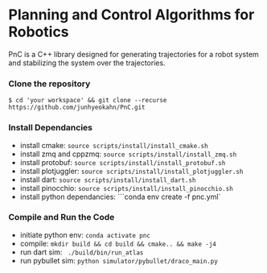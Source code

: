 # Planning and Control Algorithms for Robotics
PnC is a C++ library designed for generating trajectories for a robot system
and stabilizing the system over the trajectories.

### Clone the repository
```
$ cd 'your workspace' && git clone --recurse https://github.com/junhyeokahn/PnC.git
```

### Install Dependancies
- install cmake: ```source scripts/install/install_cmake.sh```
- install zmq and cppzmq: ```source scripts/install/install_zmq.sh```
- install protobuf: ```source scripts/install/install_protobuf.sh```
- install plotjuggler: ```source scripts/install/install_plotjuggler.sh```
- install dart: ```source scripts/install/install_dart.sh```
- install pinocchio: ```source scripts/install/install_pinocchio.sh```
- install python dependancies: ```conda env create -f pnc.yml`

### Compile and Run the Code
- initiate python env: ```conda activate pnc```
- compile: ```mkdir build && cd build && cmake.. && make -j4 ```
- run dart sim: ``` ./build/bin/run_atlas```
- run pybullet sim: ```python simulator/pybullet/draco_main.py```
